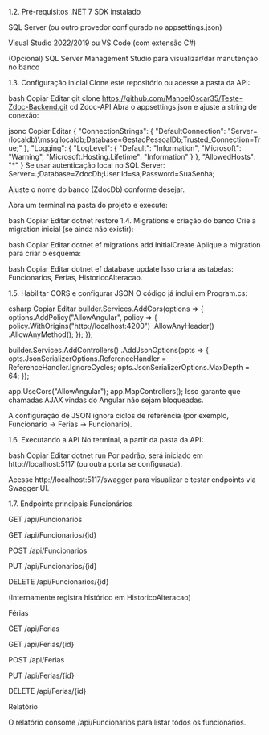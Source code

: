 1.2. Pré-requisitos
.NET 7 SDK instalado

SQL Server (ou outro provedor configurado no appsettings.json)

Visual Studio 2022/2019 ou VS Code (com extensão C#)

(Opcional) SQL Server Management Studio para visualizar/dar manutenção no banco

1.3. Configuração inicial
Clone este repositório ou acesse a pasta da API:

bash
Copiar
Editar
git clone https://github.com/ManoelOscar35/Teste-Zdoc-Backend.git
cd Zdoc-API
Abra o appsettings.json e ajuste a string de conexão:

jsonc
Copiar
Editar
{
  "ConnectionStrings": {
     "DefaultConnection": "Server=(localdb)\\mssqllocaldb;Database=GestaoPessoalDb;Trusted_Connection=True;"
  },
  "Logging": {
    "LogLevel": {
      "Default": "Information",
      "Microsoft": "Warning",
      "Microsoft.Hosting.Lifetime": "Information"
    }
  },
  "AllowedHosts": "*"
}
Se usar autenticação local no SQL Server: Server=.;Database=ZdocDb;User Id=sa;Password=SuaSenha;

Ajuste o nome do banco (ZdocDb) conforme desejar.

Abra um terminal na pasta do projeto e execute:

bash
Copiar
Editar
dotnet restore
1.4. Migrations e criação do banco
Crie a migration inicial (se ainda não existir):

bash
Copiar
Editar
dotnet ef migrations add InitialCreate
Aplique a migration para criar o esquema:

bash
Copiar
Editar
dotnet ef database update
Isso criará as tabelas: Funcionarios, Ferias, HistoricoAlteracao.

1.5. Habilitar CORS e configurar JSON
O código já inclui em Program.cs:

csharp
Copiar
Editar
builder.Services.AddCors(options =>
{
    options.AddPolicy("AllowAngular", policy =>
    {
        policy.WithOrigins("http://localhost:4200")
              .AllowAnyHeader()
              .AllowAnyMethod();
    });
});

builder.Services.AddControllers()
    .AddJsonOptions(opts =>
    {
        opts.JsonSerializerOptions.ReferenceHandler = ReferenceHandler.IgnoreCycles;
        opts.JsonSerializerOptions.MaxDepth = 64;
    });

app.UseCors("AllowAngular");
app.MapControllers();
Isso garante que chamadas AJAX vindas do Angular não sejam bloqueadas.

A configuração de JSON ignora ciclos de referência (por exemplo, Funcionario → Ferias → Funcionario).

1.6. Executando a API
No terminal, a partir da pasta da API:

bash
Copiar
Editar
dotnet run
Por padrão, será iniciado em http://localhost:5117 (ou outra porta se configurada).

Acesse http://localhost:5117/swagger para visualizar e testar endpoints via Swagger UI.

1.7. Endpoints principais
Funcionários

GET /api/Funcionarios

GET /api/Funcionarios/{id}

POST /api/Funcionarios

PUT /api/Funcionarios/{id}

DELETE /api/Funcionarios/{id}

(Internamente registra histórico em HistoricoAlteracao)

Férias

GET /api/Ferias

GET /api/Ferias/{id}

POST /api/Ferias

PUT /api/Ferias/{id}

DELETE /api/Ferias/{id}

Relatório

O relatório consome /api/Funcionarios para listar todos os funcionários.
